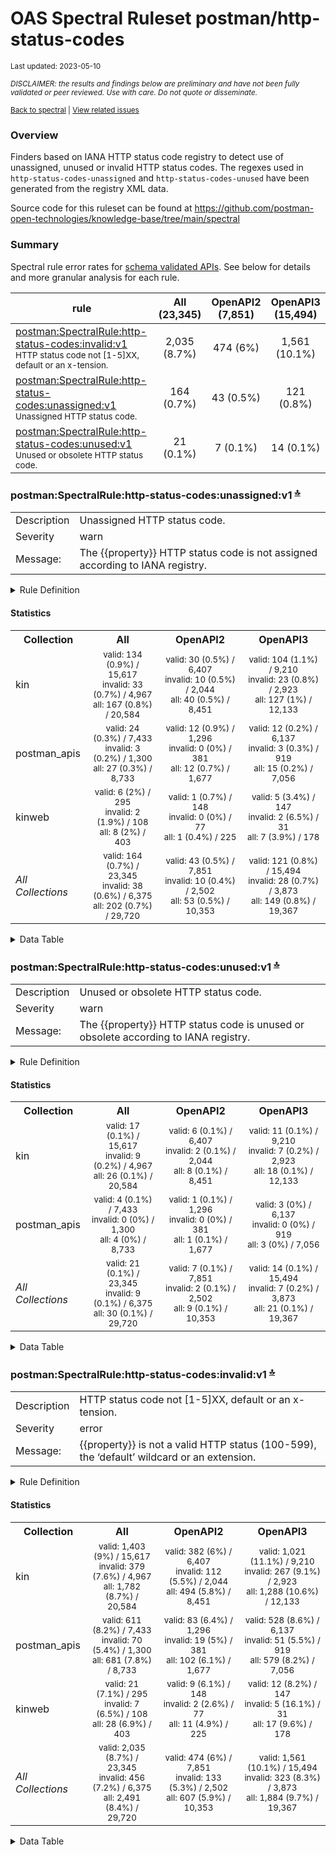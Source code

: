 OAS Spectral Ruleset postman/http-status-codes
================
<sup>Last updated: 2023-05-10</sup>

<sup>*DISCLAIMER: the results and findings below are preliminary and
have not been fully validated or peer reviewed. Use with care. Do not
quote or disseminate.*</sup>

<sup>[Back to spectral](oas_spectral.md) \| [View related
issues](https://github.com/postman-open-technologies/knowledge-base/labels/oas%3Aspectral)</sup>

### Overview

Finders based on IANA HTTP status code registry to detect use of
unassigned, unused or invalid HTTP status codes. The regexes used in
`http-status-codes-unassigned` and `http-status-codes-unused` have been
generated from the registry XML data.

Source code for this ruleset can be found at
<https://github.com/postman-open-technologies/knowledge-base/tree/main/spectral>

<a id="summary"></a>

### Summary

Spectral rule error rates for <u>schema validated APIs</u>. See below
for details and more granular analysis for each rule.

| rule                                                                                                                                                                            | All<br/>(23,345) | OpenAPI2<br/>(7,851) | OpenAPI3<br/>(15,494) |
|---------------------------------------------------------------------------------------------------------------------------------------------------------------------------------|:----------------:|:--------------------:|:---------------------:|
| [postman:SpectralRule:http-status-codes:invalid:v1](#postman:SpectralRule:http-status-codes:invalid:v1)<br/><sup>HTTP status code not \[1-5\]XX, default or an x-tension.</sup> |   2,035 (8.7%)   |       474 (6%)       |     1,561 (10.1%)     |
| [postman:SpectralRule:http-status-codes:unassigned:v1](#postman:SpectralRule:http-status-codes:unassigned:v1)<br/><sup>Unassigned HTTP status code.</sup>                       |    164 (0.7%)    |      43 (0.5%)       |      121 (0.8%)       |
| [postman:SpectralRule:http-status-codes:unused:v1](#postman:SpectralRule:http-status-codes:unused:v1)<br/><sup>Unused or obsolete HTTP status code.</sup>                       |    21 (0.1%)     |       7 (0.1%)       |       14 (0.1%)       |

<a id="postman:SpectralRule:http-status-codes:unassigned:v1"></a>

### postman:SpectralRule:http-status-codes:unassigned:v1 <sup>[🔝](#summary)</sup>

|             |                                                                               |
|-------------|-------------------------------------------------------------------------------|
| Description | Unassigned HTTP status code.                                                  |
| Severity    | warn                                                                          |
| Message:    | The {{property}} HTTP status code is not assigned according to IANA registry. |

<details style="margin-bottom:20px;">
<summary>
Rule Definition
</summary>

    description: Unassigned HTTP status code.
    message: The {{property}} HTTP status code is not assigned according to IANA registry.
    given: '#HttpStatus'
    severity: warn
    formats:
    - oas2
    - oas3
    then:
    - function: pattern
      functionOptions:
        notMatch: (?:10[4-9]|1[1-9][0-9])|(?:209|21[0-9]|22[0-5])|(?:22[7-9]|2[3-9][0-9])|(?:309|3[1-9][0-9])|(?:419|420)|427|430|(?:43[2-9]|44[0-9]|450)|(?:45[2-9]|4[6-9][0-9])|509|(?:51[2-9]|5[2-9][0-9])

</details>

#### Statistics

<table>
<tr>
<th>
Collection
</th>
<th>
All
</th>
<th>
OpenAPI2
</th>
<th>
OpenAPI3
</th>
</tr>
<tr>
<td>
kin
</td>
<td style="text-align:center">
<small>valid: 134 (0.9%) / 15,617<br/>invalid: 33 (0.7%) /
4,967<br/>all: 167 (0.8%) / 20,584</small>
</td>
<td style="text-align:center">
<small>valid: 30 (0.5%) / 6,407<br/>invalid: 10 (0.5%) / 2,044<br/>all:
40 (0.5%) / 8,451</small>
</td>
<td style="text-align:center">
<small>valid: 104 (1.1%) / 9,210<br/>invalid: 23 (0.8%) / 2,923<br/>all:
127 (1%) / 12,133</small>
</td>
</tr>
<tr>
<td>
postman_apis
</td>
<td style="text-align:center">
<small>valid: 24 (0.3%) / 7,433<br/>invalid: 3 (0.2%) / 1,300<br/>all:
27 (0.3%) / 8,733</small>
</td>
<td style="text-align:center">
<small>valid: 12 (0.9%) / 1,296<br/>invalid: 0 (0%) / 381<br/>all: 12
(0.7%) / 1,677</small>
</td>
<td style="text-align:center">
<small>valid: 12 (0.2%) / 6,137<br/>invalid: 3 (0.3%) / 919<br/>all: 15
(0.2%) / 7,056</small>
</td>
</tr>
<tr>
<td>
kinweb
</td>
<td style="text-align:center">
<small>valid: 6 (2%) / 295<br/>invalid: 2 (1.9%) / 108<br/>all: 8 (2%) /
403</small>
</td>
<td style="text-align:center">
<small>valid: 1 (0.7%) / 148<br/>invalid: 0 (0%) / 77<br/>all: 1 (0.4%)
/ 225</small>
</td>
<td style="text-align:center">
<small>valid: 5 (3.4%) / 147<br/>invalid: 2 (6.5%) / 31<br/>all: 7
(3.9%) / 178</small>
</td>
</tr>
<tr>
<td>
<i>All Collections</i>
</td>
<td style="text-align:center">
<small>valid: 164 (0.7%) / 23,345<br/>invalid: 38 (0.6%) /
6,375<br/>all: 202 (0.7%) / 29,720</small>
</td>
<td style="text-align:center">
<small>valid: 43 (0.5%) / 7,851<br/>invalid: 10 (0.4%) / 2,502<br/>all:
53 (0.5%) / 10,353</small>
</td>
<td style="text-align:center">
<small>valid: 121 (0.8%) / 15,494<br/>invalid: 28 (0.7%) /
3,873<br/>all: 149 (0.8%) / 19,367</small>
</td>
</tr>
</table>
<details style="margin-bottom:20px;">
<summary>
Data Table
</summary>

|     | attachment_type                    | code                                                 | collection_id | class    | is_valid | n_apis | n_err |
|:----|:-----------------------------------|:-----------------------------------------------------|:--------------|:---------|:---------|-------:|------:|
| 13  | spectral/postman/http-status-codes | postman:SpectralRule:http-status-codes:unassigned:v1 | kin           | OpenAPI3 | true     |    104 |  4044 |
| 14  | spectral/postman/http-status-codes | postman:SpectralRule:http-status-codes:unassigned:v1 | kin           | OpenAPI2 | true     |     30 |   606 |
| 15  | spectral/postman/http-status-codes | postman:SpectralRule:http-status-codes:unassigned:v1 | kin           | OpenAPI3 | false    |     23 |   170 |
| 16  | spectral/postman/http-status-codes | postman:SpectralRule:http-status-codes:unassigned:v1 | postman_apis  | OpenAPI2 | true     |     12 |   794 |
| 17  | spectral/postman/http-status-codes | postman:SpectralRule:http-status-codes:unassigned:v1 | postman_apis  | OpenAPI3 | true     |     12 |    49 |
| 18  | spectral/postman/http-status-codes | postman:SpectralRule:http-status-codes:unassigned:v1 | kin           | OpenAPI2 | false    |     10 |   128 |
| 19  | spectral/postman/http-status-codes | postman:SpectralRule:http-status-codes:unassigned:v1 | kinweb        | OpenAPI3 | true     |      5 |    38 |
| 20  | spectral/postman/http-status-codes | postman:SpectralRule:http-status-codes:unassigned:v1 | postman_apis  | OpenAPI3 | false    |      3 |    20 |
| 21  | spectral/postman/http-status-codes | postman:SpectralRule:http-status-codes:unassigned:v1 | kinweb        | OpenAPI3 | false    |      2 |     5 |
| 22  | spectral/postman/http-status-codes | postman:SpectralRule:http-status-codes:unassigned:v1 | kinweb        | OpenAPI2 | true     |      1 |     1 |

</details>

<a id="postman:SpectralRule:http-status-codes:unused:v1"></a>

### postman:SpectralRule:http-status-codes:unused:v1 <sup>[🔝](#summary)</sup>

|             |                                                                                     |
|-------------|-------------------------------------------------------------------------------------|
| Description | Unused or obsolete HTTP status code.                                                |
| Severity    | warn                                                                                |
| Message:    | The {{property}} HTTP status code is unused or obsolete according to IANA registry. |

<details style="margin-bottom:20px;">
<summary>
Rule Definition
</summary>

    description: Unused or obsolete HTTP status code.
    message: The {{property}} HTTP status code is unused or obsolete according to IANA
      registry.
    given: '#HttpStatus'
    severity: warn
    formats:
    - oas2
    - oas3
    then:
    - function: pattern
      functionOptions:
        notMatch: 306|418|510

</details>

#### Statistics

<table>
<tr>
<th>
Collection
</th>
<th>
All
</th>
<th>
OpenAPI2
</th>
<th>
OpenAPI3
</th>
</tr>
<tr>
<td>
kin
</td>
<td style="text-align:center">
<small>valid: 17 (0.1%) / 15,617<br/>invalid: 9 (0.2%) / 4,967<br/>all:
26 (0.1%) / 20,584</small>
</td>
<td style="text-align:center">
<small>valid: 6 (0.1%) / 6,407<br/>invalid: 2 (0.1%) / 2,044<br/>all: 8
(0.1%) / 8,451</small>
</td>
<td style="text-align:center">
<small>valid: 11 (0.1%) / 9,210<br/>invalid: 7 (0.2%) / 2,923<br/>all:
18 (0.1%) / 12,133</small>
</td>
</tr>
<tr>
<td>
postman_apis
</td>
<td style="text-align:center">
<small>valid: 4 (0.1%) / 7,433<br/>invalid: 0 (0%) / 1,300<br/>all: 4
(0%) / 8,733</small>
</td>
<td style="text-align:center">
<small>valid: 1 (0.1%) / 1,296<br/>invalid: 0 (0%) / 381<br/>all: 1
(0.1%) / 1,677</small>
</td>
<td style="text-align:center">
<small>valid: 3 (0%) / 6,137<br/>invalid: 0 (0%) / 919<br/>all: 3 (0%) /
7,056</small>
</td>
</tr>
<tr>
<td>
<i>All Collections</i>
</td>
<td style="text-align:center">
<small>valid: 21 (0.1%) / 23,345<br/>invalid: 9 (0.1%) / 6,375<br/>all:
30 (0.1%) / 29,720</small>
</td>
<td style="text-align:center">
<small>valid: 7 (0.1%) / 7,851<br/>invalid: 2 (0.1%) / 2,502<br/>all: 9
(0.1%) / 10,353</small>
</td>
<td style="text-align:center">
<small>valid: 14 (0.1%) / 15,494<br/>invalid: 7 (0.2%) / 3,873<br/>all:
21 (0.1%) / 19,367</small>
</td>
</tr>
</table>
<details style="margin-bottom:20px;">
<summary>
Data Table
</summary>

|     | attachment_type                    | code                                             | collection_id | class    | is_valid | n_apis | n_err |
|:----|:-----------------------------------|:-------------------------------------------------|:--------------|:---------|:---------|-------:|------:|
| 23  | spectral/postman/http-status-codes | postman:SpectralRule:http-status-codes:unused:v1 | kin           | OpenAPI3 | true     |     11 |    38 |
| 24  | spectral/postman/http-status-codes | postman:SpectralRule:http-status-codes:unused:v1 | kin           | OpenAPI3 | false    |      7 |    69 |
| 25  | spectral/postman/http-status-codes | postman:SpectralRule:http-status-codes:unused:v1 | kin           | OpenAPI2 | true     |      6 |    27 |
| 26  | spectral/postman/http-status-codes | postman:SpectralRule:http-status-codes:unused:v1 | postman_apis  | OpenAPI3 | true     |      3 |     3 |
| 27  | spectral/postman/http-status-codes | postman:SpectralRule:http-status-codes:unused:v1 | kin           | OpenAPI2 | false    |      2 |     2 |
| 28  | spectral/postman/http-status-codes | postman:SpectralRule:http-status-codes:unused:v1 | postman_apis  | OpenAPI2 | true     |      1 |     2 |

</details>

<a id="postman:SpectralRule:http-status-codes:invalid:v1"></a>

### postman:SpectralRule:http-status-codes:invalid:v1 <sup>[🔝](#summary)</sup>

|             |                                                                                            |
|-------------|--------------------------------------------------------------------------------------------|
| Description | HTTP status code not \[1-5\]XX, default or an x-tension.                                   |
| Severity    | error                                                                                      |
| Message:    | {{property}} is not a valid HTTP status (100-599), the ‘default’ wildcard or an extension. |

<details style="margin-bottom:20px;">
<summary>
Rule Definition
</summary>

    description: HTTP status code not [1-5]XX, default or an x-tension.
    message: '{{property}} is not a valid HTTP status (100-599), the ''default'' wildcard
      or an extension.'
    given: '#HttpStatus'
    severity: error
    formats:
    - oas2
    - oas3
    then:
    - function: pattern
      functionOptions:
        match: '[1-5]..|default|^x-'

</details>

#### Statistics

<table>
<tr>
<th>
Collection
</th>
<th>
All
</th>
<th>
OpenAPI2
</th>
<th>
OpenAPI3
</th>
</tr>
<tr>
<td>
kin
</td>
<td style="text-align:center">
<small>valid: 1,403 (9%) / 15,617<br/>invalid: 379 (7.6%) /
4,967<br/>all: 1,782 (8.7%) / 20,584</small>
</td>
<td style="text-align:center">
<small>valid: 382 (6%) / 6,407<br/>invalid: 112 (5.5%) / 2,044<br/>all:
494 (5.8%) / 8,451</small>
</td>
<td style="text-align:center">
<small>valid: 1,021 (11.1%) / 9,210<br/>invalid: 267 (9.1%) /
2,923<br/>all: 1,288 (10.6%) / 12,133</small>
</td>
</tr>
<tr>
<td>
postman_apis
</td>
<td style="text-align:center">
<small>valid: 611 (8.2%) / 7,433<br/>invalid: 70 (5.4%) / 1,300<br/>all:
681 (7.8%) / 8,733</small>
</td>
<td style="text-align:center">
<small>valid: 83 (6.4%) / 1,296<br/>invalid: 19 (5%) / 381<br/>all: 102
(6.1%) / 1,677</small>
</td>
<td style="text-align:center">
<small>valid: 528 (8.6%) / 6,137<br/>invalid: 51 (5.5%) / 919<br/>all:
579 (8.2%) / 7,056</small>
</td>
</tr>
<tr>
<td>
kinweb
</td>
<td style="text-align:center">
<small>valid: 21 (7.1%) / 295<br/>invalid: 7 (6.5%) / 108<br/>all: 28
(6.9%) / 403</small>
</td>
<td style="text-align:center">
<small>valid: 9 (6.1%) / 148<br/>invalid: 2 (2.6%) / 77<br/>all: 11
(4.9%) / 225</small>
</td>
<td style="text-align:center">
<small>valid: 12 (8.2%) / 147<br/>invalid: 5 (16.1%) / 31<br/>all: 17
(9.6%) / 178</small>
</td>
</tr>
<tr>
<td>
<i>All Collections</i>
</td>
<td style="text-align:center">
<small>valid: 2,035 (8.7%) / 23,345<br/>invalid: 456 (7.2%) /
6,375<br/>all: 2,491 (8.4%) / 29,720</small>
</td>
<td style="text-align:center">
<small>valid: 474 (6%) / 7,851<br/>invalid: 133 (5.3%) / 2,502<br/>all:
607 (5.9%) / 10,353</small>
</td>
<td style="text-align:center">
<small>valid: 1,561 (10.1%) / 15,494<br/>invalid: 323 (8.3%) /
3,873<br/>all: 1,884 (9.7%) / 19,367</small>
</td>
</tr>
</table>
<details style="margin-bottom:20px;">
<summary>
Data Table
</summary>

| attachment_type                    | code                                              | collection_id | class    | is_valid | n_apis | n_err |
|:-----------------------------------|:--------------------------------------------------|:--------------|:---------|:---------|-------:|------:|
| spectral/postman/http-status-codes | postman:SpectralRule:http-status-codes:invalid:v1 | kin           | OpenAPI3 | true     |   1021 |  5701 |
| spectral/postman/http-status-codes | postman:SpectralRule:http-status-codes:invalid:v1 | postman_apis  | OpenAPI3 | true     |    528 |  6109 |
| spectral/postman/http-status-codes | postman:SpectralRule:http-status-codes:invalid:v1 | kin           | OpenAPI2 | true     |    382 |  1237 |
| spectral/postman/http-status-codes | postman:SpectralRule:http-status-codes:invalid:v1 | kin           | OpenAPI3 | false    |    267 |  2276 |
| spectral/postman/http-status-codes | postman:SpectralRule:http-status-codes:invalid:v1 | kin           | OpenAPI2 | false    |    112 |   470 |
| spectral/postman/http-status-codes | postman:SpectralRule:http-status-codes:invalid:v1 | postman_apis  | OpenAPI2 | true     |     83 |  1514 |
| spectral/postman/http-status-codes | postman:SpectralRule:http-status-codes:invalid:v1 | postman_apis  | OpenAPI3 | false    |     51 |   292 |
| spectral/postman/http-status-codes | postman:SpectralRule:http-status-codes:invalid:v1 | postman_apis  | OpenAPI2 | false    |     19 |   175 |
| spectral/postman/http-status-codes | postman:SpectralRule:http-status-codes:invalid:v1 | kinweb        | OpenAPI3 | true     |     12 |    34 |
| spectral/postman/http-status-codes | postman:SpectralRule:http-status-codes:invalid:v1 | kinweb        | OpenAPI2 | true     |      9 |    26 |
| spectral/postman/http-status-codes | postman:SpectralRule:http-status-codes:invalid:v1 | kinweb        | OpenAPI3 | false    |      5 |    40 |
| spectral/postman/http-status-codes | postman:SpectralRule:http-status-codes:invalid:v1 | kinweb        | OpenAPI2 | false    |      2 |    11 |

</details>
